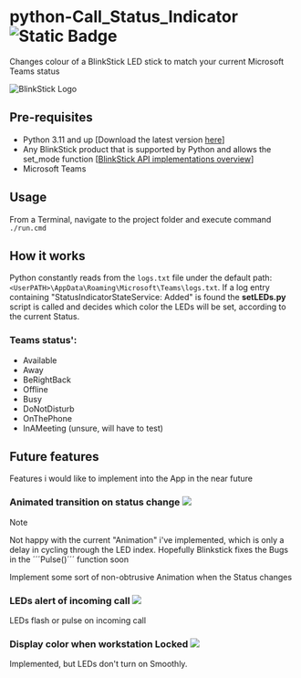 # python-Call_Status_Indicator ![Static Badge](https://img.shields.io/badge/version-pre%20release-orange)
Changes colour of a BlinkStick LED stick to match your current Microsoft Teams status


![BlinkStick Logo](https://www.blinkstick.com/images/home/logo-home.png)

## Pre-requisites
- Python 3.11 and up [Download the latest version [here](https://www.python.org/downloads/)]
- Any BlinkStick product that is supported by Python and allows the set_mode function [[BlinkStick API implementations overview](https://www.blinkstick.com/help/api-implementations)]
- Microsoft Teams

## Usage
From a Terminal, navigate to the project folder and execute command `./run.cmd`

## How it works
Python constantly reads from the `logs.txt` file under the default path: `<UserPATH>\AppData\Roaming\Microsoft\Teams\logs.txt`.
If a log entry containing "StatusIndicatorStateService: Added" is found the **setLEDs.py** script is called and decides which color the LEDs will be set, according to the current Status.

### Teams status':
- Available
- Away
- BeRightBack
- Offline
- Busy
- DoNotDisturb
- OnThePhone
- InAMeeting (unsure, will have to test)

## Future features
Features i would like to implement into the App in the near future

### Animated transition on status change ![](https://geps.dev/progress/50)
> [!NOTE]
> Not happy with the current "Animation" i've implemented, which is only a delay in cycling through the LED index. Hopefully Blinkstick fixes the Bugs in the ´´´Pulse()´´´ function soon

Implement some sort of non-obtrusive Animation when the Status changes

### LEDs alert of incoming call ![](https://geps.dev/progress/90)
LEDs flash or pulse on incoming call

### Display color when workstation Locked ![](https://geps.dev/progress/70)
Implemented, but LEDs don't turn on Smoothly.